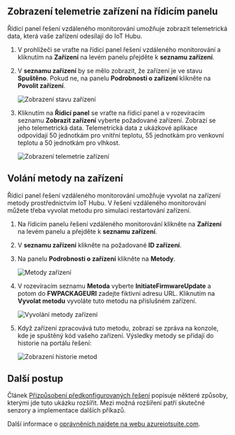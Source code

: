 ## <a name="view-device-telemetry-in-the-dashboard"></a>Zobrazení telemetrie zařízení na řídicím panelu
Řídicí panel řešení vzdáleného monitorování umožňuje zobrazit telemetrická data, která vaše zařízení odesílají do IoT Hubu.

1. V prohlížeči se vraťte na řídicí panel řešení vzdáleného monitorování a kliknutím na **Zařízení** na levém panelu přejděte k **seznamu zařízení**.
2. V **seznamu zařízení** by se mělo zobrazit, že zařízení je ve stavu **Spuštěno**. Pokud ne, na panelu **Podrobnosti o zařízení** klikněte na **Povolit zařízení**.
   
    ![Zobrazení stavu zařízení][18]
3. Kliknutím na **Řídicí panel** se vraťte na řídicí panel a v rozevíracím seznamu **Zobrazit zařízení** vyberte požadované zařízení. Zobrazí se jeho telemetrická data. Telemetrická data z ukázkové aplikace odpovídají 50 jednotkám pro vnitřní teplotu, 55 jednotkám pro venkovní teplotu a 50 jednotkám pro vlhkost.
   
    ![Zobrazení telemetrie zařízení][img-telemetry]

## <a name="invoke-a-method-on-your-device"></a>Volání metody na zařízení
Řídicí panel řešení vzdáleného monitorování umožňuje vyvolat na zařízení metody prostřednictvím IoT Hubu. V řešení vzdáleného monitorování můžete třeba vyvolat metodu pro simulaci restartování zařízení.

1. Na řídicím panelu řešení vzdáleného monitorování klikněte na **Zařízení** na levém panelu a přejděte k **seznamu zařízení**.
2. V **seznamu zařízení** klikněte na požadované **ID zařízení**.
3. Na panelu **Podrobnosti o zařízení** klikněte na **Metody**.
   
    ![Metody zařízení][13]
4. V rozevíracím seznamu **Metoda** vyberte **InitiateFirmwareUpdate** a potom do **FWPACKAGEURI** zadejte fiktivní adresu URL. Kliknutím na **Vyvolat metodu** vyvoláte tuto metodu na příslušném zařízení.
   
    ![Vyvolání metody zařízení][14]
   

5. Když zařízení zpracovává tuto metodu, zobrazí se zpráva na konzole, kde je spuštěný kód vašeho zařízení. Výsledky metody se přidají do historie na portálu řešení:

    ![Zobrazení historie metod][img-method-history]

## <a name="next-steps"></a>Další postup
Článek [Přizpůsobení předkonfigurovaných řešení][lnk-customize] popisuje některé způsoby, kterými jde tuto ukázku rozšířit. Mezi možná rozšíření patří skutečné senzory a implementace dalších příkazů.

Další informace o [oprávněních najdete na webu azureiotsuite.com][lnk-permissions].

[13]: ./media/iot-suite-v1-visualize-connecting/suite4.png
[14]: ./media/iot-suite-v1-visualize-connecting/suite7-1.png
[18]: ./media/iot-suite-v1-visualize-connecting/suite10.png
[img-telemetry]: ./media/iot-suite-v1-visualize-connecting/telemetry.png
[img-method-history]: ./media/iot-suite-v1-visualize-connecting/history.png
[lnk-customize]: ../articles/iot-suite/iot-suite-v1-guidance-on-customizing-preconfigured-solutions.md
[lnk-permissions]: ../articles/iot-suite/iot-suite-v1-permissions.md
